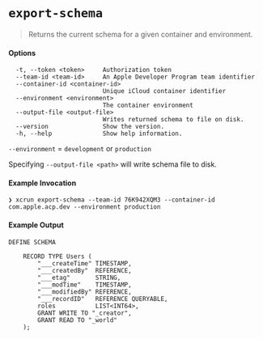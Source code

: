 # `export-schema`
> Returns the current schema for a given container and environment.

#### Options
```
  -t, --token <token>     Authorization token
  --team-id <team-id>     An Apple Developer Program team identifier
  --container-id <container-id>
                          Unique iCloud container identifier
  --environment <environment>
                          The container environment
  --output-file <output-file>
                          Writes returned schema to file on disk.
  --version               Show the version.
  -h, --help              Show help information.
```

`--environment` = `development` or `production`

Specifying `--output-file <path>` will write schema file to disk.

#### Example Invocation

```
❯ xcrun export-schema --team-id 76K942XQM3 --container-id com.apple.acp.dev --environment production
```

#### Example Output

```
DEFINE SCHEMA

    RECORD TYPE Users (
        "___createTime" TIMESTAMP,
        "___createdBy"  REFERENCE,
        "___etag"       STRING,
        "___modTime"    TIMESTAMP,
        "___modifiedBy" REFERENCE,
        "___recordID"   REFERENCE QUERYABLE,
        roles           LIST<INT64>,
        GRANT WRITE TO "_creator",
        GRANT READ TO "_world"
    );

```
